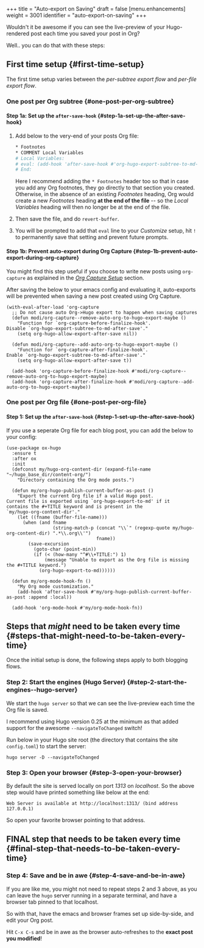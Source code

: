 +++
title = "Auto-export on Saving"
draft = false
[menu.enhancements]
  weight = 3001
  identifier = "auto-export-on-saving"
+++

Wouldn't it be awesome if you can see the live-preview of your
Hugo-rendered post each time you saved your post in Org?

Well.. you can do that with these steps:


## First time setup {#first-time-setup}

The first time setup varies between the _per-subtree export flow_ and
_per-file export flow_.


### One post per Org subtree {#one-post-per-org-subtree}


#### Step 1a: Set up the `after-save-hook` {#step-1a-set-up-the-after-save-hook}

1.  Add below to the very-end of your posts Org file:

    ```org
    ​* Footnotes
    ​* COMMENT Local Variables                                           :ARCHIVE:
    # Local Variables:
    # eval: (add-hook 'after-save-hook #'org-hugo-export-subtree-to-md-after-save :append :local)
    # End:
    ```

    Here I recommend adding the `* Footnotes` header too so that in
    case you add any Org footnotes, they go directly to that section
    you created. Otherwise, in the absence of an existing _Footnotes_
    heading, Org would create a new _Footnotes_ heading **at the end of
    the file** -- so the _Local Variables_ heading will then no longer be
    at the end of the file.
2.  Then save the file, and do `revert-buffer`.
3.  You will be prompted to add that `eval` line to your _Customize_
    setup, hit `!` to permanently save that setting and prevent future
    prompts.


#### Step 1b: Prevent auto-export during Org Capture {#step-1b-prevent-auto-export-during-org-capture}

You might find this step useful if you choose to write new posts using
`org-capture` as explained in the [_Org Capture Setup_](/doc/org-capture-setup) section.

After saving the below to your emacs config and evaluating it,
auto-exports will be prevented when saving a new post created using
Org Capture.

```emacs-lisp
(with-eval-after-load 'org-capture
  ;; Do not cause auto Org->Hugo export to happen when saving captures
  (defun modi/org-capture--remove-auto-org-to-hugo-export-maybe ()
    "Function for `org-capture-before-finalize-hook'.
Disable `org-hugo-export-subtree-to-md-after-save'."
    (setq org-hugo-allow-export-after-save nil))

  (defun modi/org-capture--add-auto-org-to-hugo-export-maybe ()
    "Function for `org-capture-after-finalize-hook'.
Enable `org-hugo-export-subtree-to-md-after-save'."
    (setq org-hugo-allow-export-after-save t))

  (add-hook 'org-capture-before-finalize-hook #'modi/org-capture--remove-auto-org-to-hugo-export-maybe)
  (add-hook 'org-capture-after-finalize-hook #'modi/org-capture--add-auto-org-to-hugo-export-maybe))
```


### One post per Org file {#one-post-per-org-file}


#### Step 1: Set up the `after-save-hook` {#step-1-set-up-the-after-save-hook}

If you use a seperate Org file for each blog post, you can add the
below to your config:

```emacs-lisp
(use-package ox-hugo
  :ensure t
  :after ox
  :init
  (defconst my/hugo-org-content-dir (expand-file-name "~/hugo_base_dir/content-org/")
    "Directory containing the Org mode posts.")

  (defun my/org-hugo-publish-current-buffer-as-post ()
    "Export the current Org file if a valid Hugo post.
Current file is exported using `org-hugo-export-to-md' if it
contains the #+TITLE keyword and is present in the
`my/hugo-org-content-dir'."
    (let ((fname (buffer-file-name)))
      (when (and fname
                 (string-match-p (concat "\\`" (regexp-quote my/hugo-org-content-dir) ".*\\.org\\'")
                                 fname))
        (save-excursion
          (goto-char (point-min))
          (if (< (how-many "^#\\+TITLE:") 1)
              (message "Unable to export as the Org file is missing the #+TITLE keyword.")
            (org-hugo-export-to-md))))))

  (defun my/org-mode-hook-fn ()
    "My Org mode customization."
    (add-hook 'after-save-hook #'my/org-hugo-publish-current-buffer-as-post :append :local))

  (add-hook 'org-mode-hook #'my/org-mode-hook-fn))
```


## Steps that _might_ need to be taken every time {#steps-that-might-need-to-be-taken-every-time}

Once the initial setup is done, the following steps apply to both
blogging flows.


### Step 2: Start the engines (Hugo Server) {#step-2-start-the-engines--hugo-server}

We start the `hugo server` so that we can see the live-preview each
time the Org file is saved.

I recommend using Hugo version 0.25 at the minimum as that added
support for the awesome `--navigateToChanged` switch!

Run below in your Hugo site root (the directory that contains the site
`config.toml`) to start the server:

```text
hugo server -D --navigateToChanged
```


### Step 3: Open your browser {#step-3-open-your-browser}

By default the site is served locally on port _1313_ on
_localhost_. So the above step would have printed something like below
at the end:

```text
Web Server is available at http://localhost:1313/ (bind address 127.0.0.1)
```

So open your favorite browser pointing to that address.


## FINAL step that needs to be taken every time {#final-step-that-needs-to-be-taken-every-time}


### Step 4: Save and be in awe {#step-4-save-and-be-in-awe}

If you are like me, you might not need to repeat steps 2 and 3 above,
as you can leave the `hugo` server running in a separate terminal, and
have a browser tab pinned to that localhost.

So with that, have the emacs and browser frames set up side-by-side,
and edit your Org post.

Hit `C-x C-s` and be in awe as the browser auto-refreshes to the
**exact post you modified**!

